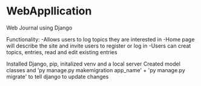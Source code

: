 # WebAppllication
Web Journal using Django

Functionality:
  -Allows users to log topics they are interested in
  -Home page will describe the site and invite users to register or log in
  -Users can creat topics, entries, read and edit existing entries

Installed Django, pip, initalized venv and a local server
Created model classes and 'py manage.py makemigration app_name' + 'py manage.py migrate' to tell django to update changes
